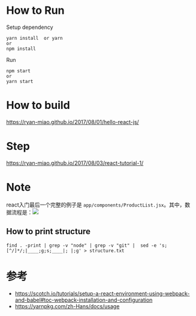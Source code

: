 # How to Run

Setup dependency
```
yarn install  or yarn
or
npm install
```

Run
```
npm start
or
yarn start
```

# How to build
https://ryan-miao.github.io/2017/08/01/hello-react-js/

# Step
https://ryan-miao.github.io/2017/08/03/react-tutorial-1/

# Note
react入门最后一个完整的例子是 `app/components/ProductList.jsx`。其中，数据流程是：![](http://oe20lp6p0.bkt.clouddn.com/blog/2017/productList-data-flow.png)

## How to print structure
```shell
find . -print | grep -v "node" | grep -v "git" |  sed -e 's;[^/]*/;|____;g;s;____|; |;g' > structure.txt
```
 
# 参考
- https://scotch.io/tutorials/setup-a-react-environment-using-webpack-and-babel#toc-webpack-installation-and-configuration
- https://yarnpkg.com/zh-Hans/docs/usage
